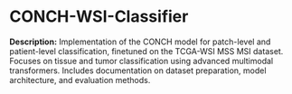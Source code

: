 # CONCH-WSI-Classifier
**Description:**   Implementation of the CONCH model for patch-level and patient-level classification, finetuned on the TCGA-WSI MSS MSI dataset. Focuses on tissue and tumor classification using advanced multimodal transformers. Includes documentation on dataset preparation, model architecture, and evaluation methods.
